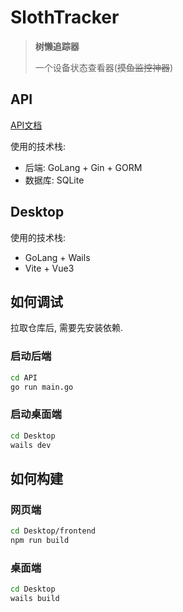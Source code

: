 # SlothTracker

> **树懒追踪器**
>
> 一个设备状态查看器(~~摸鱼监控神器~~)

## API

[API文档](https://s8y25sfnie.apifox.cn)

使用的技术栈:

* 后端: GoLang + Gin + GORM
* 数据库: SQLite

## Desktop

使用的技术栈:

* GoLang + Wails
* Vite + Vue3

## 如何调试

拉取仓库后, 需要先安装依赖.

### 启动后端

```bash
cd API
go run main.go
```

### 启动桌面端

```bash
cd Desktop
wails dev
```

## 如何构建

### 网页端

```bash
cd Desktop/frontend
npm run build
```

### 桌面端

```bash
cd Desktop
wails build
```
